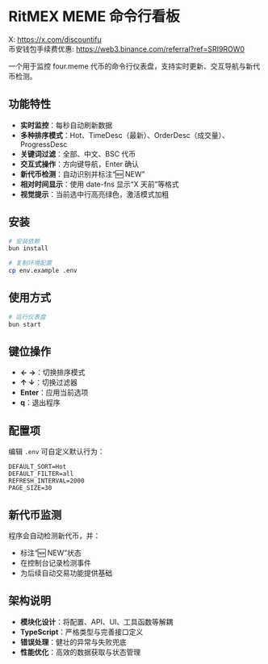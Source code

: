 # RitMEX MEME 命令行看板

X: https://x.com/discountifu  
币安钱包手续费优惠: https://web3.binance.com/referral?ref=SRI9ROW0

一个用于监控 four.meme 代币的命令行仪表盘，支持实时更新、交互导航与新代币检测。

## 功能特性

- **实时监控**：每秒自动刷新数据
- **多种排序模式**：Hot、TimeDesc（最新）、OrderDesc（成交量）、ProgressDesc
- **关键词过滤**：全部、中文、BSC 代币
- **交互式操作**：方向键导航，Enter 确认
- **新代币检测**：自动识别并标注“🆕 NEW”
- **相对时间显示**：使用 date-fns 显示“X 天前”等格式
- **视觉提示**：当前选中行高亮绿色，激活模式加粗

## 安装

```bash
# 安装依赖
bun install

# 复制环境配置
cp env.example .env
```

## 使用方式

```bash
# 运行仪表盘
bun start
```

## 键位操作

- **← →**：切换排序模式
- **↑ ↓**：切换过滤器
- **Enter**：应用当前选项
- **q**：退出程序

## 配置项

编辑 `.env` 可自定义默认行为：

```env
DEFAULT_SORT=Hot
DEFAULT_FILTER=all
REFRESH_INTERVAL=2000
PAGE_SIZE=30
```

## 新代币监测

程序会自动检测新代币，并：
- 标注“🆕 NEW”状态
- 在控制台记录检测事件
- 为后续自动交易功能提供基础

## 架构说明

- **模块化设计**：将配置、API、UI、工具函数等解耦
- **TypeScript**：严格类型与完善接口定义
- **错误处理**：健壮的异常与失败兜底
- **性能优化**：高效的数据获取与状态管理